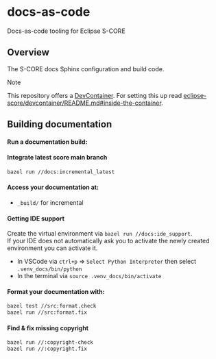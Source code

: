 # docs-as-code

Docs-as-code tooling for Eclipse S-CORE

## Overview

The S-CORE docs Sphinx configuration and build code.

> [!NOTE]
> This repository offers a [DevContainer](https://containers.dev/).
> For setting this up read [eclipse-score/devcontainer/README.md#inside-the-container](https://github.com/eclipse-score/devcontainer/blob/main/README.md#inside-the-container).

## Building documentation

#### Run a documentation build:

#### Integrate latest score main branch

```bash
bazel run //docs:incremental_latest
```

#### Access your documentation at:

- `_build/` for incremental

#### Getting IDE support

Create the virtual environment via `bazel run //docs:ide_support`.\
If your IDE does not automatically ask you to activate the newly created environment you can activate it.

- In VSCode via `ctrl+p` => `Select Python Interpreter` then select `.venv_docs/bin/python`
- In the terminal via `source .venv_docs/bin/activate`

#### Format your documentation with:

```bash
bazel test //src:format.check
bazel run //src:format.fix
```

#### Find & fix missing copyright

```bash
bazel run //:copyright-check
bazel run //:copyright.fix
```
